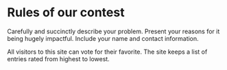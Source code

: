 # Rules of our contest

<under construction>

Carefully and succinctly describe your problem. Present your reasons for it being hugely impactful. Include your name and contact information.

All visitors to this site can vote for their favorite. The site keeps a list of entries rated from highest to lowest.